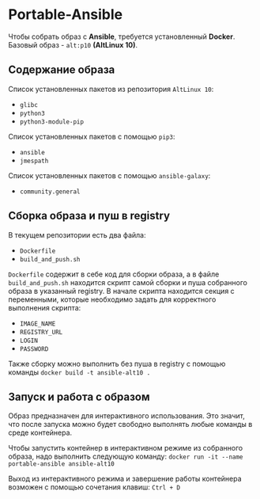 # Portable-Ansible
Чтобы собрать образ с **Ansible**, требуется установленный **Docker**.  
Базовый образ - `alt:p10` **(AltLinux 10)**.  

## Содержание образа
Список установленных пакетов из репозитория `AltLinux 10`:
- `glibc`
- `python3`
- `python3-module-pip`

Список установленных пакетов с помощью `pip3`:
- `ansible`
- `jmespath`

Список установленных пакетов с помощью `ansible-galaxy`:
- `community.general`

## Сборка образа и пуш в registry
В текущем репозитории есть два файла:
- `Dockerfile`
- `build_and_push.sh`

`Dockerfile` содержит в себе код для сборки образа, а в файле `build_and_push.sh` находится скрипт самой сборки
и пуша собранного образа в указанный registry.
В начале скрипта находится секция с переменными, которые необходимо задать для корректного выполнения скрипта:
- `IMAGE_NAME`
- `REGISTRY_URL`
- `LOGIN`
- `PASSWORD`

Также сборку можно выполнить без пуша в registry с помощью команды `docker build -t ansible-alt10 .`

## Запуск и работа с образом
Образ предназначен для интерактивного использования. Это значит, что после запуска можно будет
свободно выполнять любые команды в среде контейнера.

Чтобы запустить контейнер в интерактивном режиме из собранного образа, надо выполнить следующую команду: `docker run -it --name portable-ansible ansible-alt10`

Выход из интерактивного режима и завершение работы контейнера возможен с помощью сочетания клавиш: `Ctrl + D`